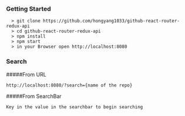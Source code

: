 ### Getting Started

```
  > git clone https://github.com/hongyang1033/github-react-router-redux-api
  > cd github-react-router-redux-api
  > npm install
  > npm start
  > in your Browser open http://localhost:8080
```

### Search
#####From URL
```
http://localhost:8080/?search={name of the repo}
```
#####From SearchBar
```
Key in the value in the searchbar to begin searching
```